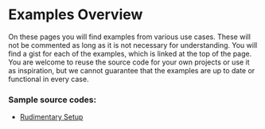 <h1>Examples Overview</h1>

On these pages you will find examples from various use cases. These will not be commented as long as it is not necessary for understanding. You will find a gist for each of the examples, which is linked at the top of the page. You are welcome to reuse the source code for your own projects or use it as inspiration, but we cannot guarantee that the examples are up to date or functional in every case.

<h3>Sample source codes:</h3>

- [Rudimentary Setup](/examples/guide)
